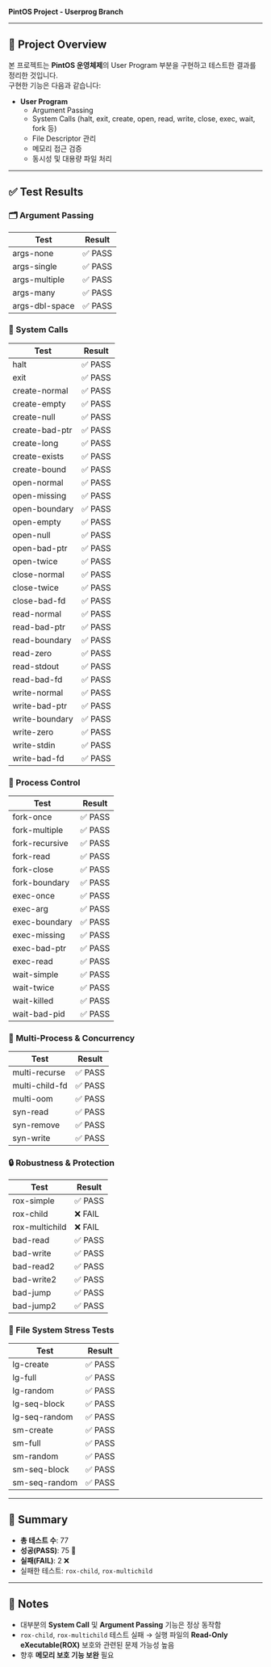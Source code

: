 **PintOS Project - Userprog Branch**

---

## 📌 Project Overview
본 프로젝트는 **PintOS 운영체제**의 User Program 부분을 구현하고 테스트한 결과를 정리한 것입니다.  
구현한 기능은 다음과 같습니다:

- **User Program**
  - Argument Passing
  - System Calls (halt, exit, create, open, read, write, close, exec, wait, fork 등)
  - File Descriptor 관리
  - 메모리 접근 검증
  - 동시성 및 대용량 파일 처리

---

## ✅ Test Results

### 🗂 Argument Passing
| Test | Result |
|------|--------|
| args-none       | ✅ PASS |
| args-single     | ✅ PASS |
| args-multiple   | ✅ PASS |
| args-many       | ✅ PASS |
| args-dbl-space  | ✅ PASS |

### 🔧 System Calls
| Test | Result |
|------|--------|
| halt           | ✅ PASS |
| exit           | ✅ PASS |
| create-normal  | ✅ PASS |
| create-empty   | ✅ PASS |
| create-null    | ✅ PASS |
| create-bad-ptr | ✅ PASS |
| create-long    | ✅ PASS |
| create-exists  | ✅ PASS |
| create-bound   | ✅ PASS |
| open-normal    | ✅ PASS |
| open-missing   | ✅ PASS |
| open-boundary  | ✅ PASS |
| open-empty     | ✅ PASS |
| open-null      | ✅ PASS |
| open-bad-ptr   | ✅ PASS |
| open-twice     | ✅ PASS |
| close-normal   | ✅ PASS |
| close-twice    | ✅ PASS |
| close-bad-fd   | ✅ PASS |
| read-normal    | ✅ PASS |
| read-bad-ptr   | ✅ PASS |
| read-boundary  | ✅ PASS |
| read-zero      | ✅ PASS |
| read-stdout    | ✅ PASS |
| read-bad-fd    | ✅ PASS |
| write-normal   | ✅ PASS |
| write-bad-ptr  | ✅ PASS |
| write-boundary | ✅ PASS |
| write-zero     | ✅ PASS |
| write-stdin    | ✅ PASS |
| write-bad-fd   | ✅ PASS |

### 🧬 Process Control
| Test | Result |
|------|--------|
| fork-once       | ✅ PASS |
| fork-multiple   | ✅ PASS |
| fork-recursive  | ✅ PASS |
| fork-read       | ✅ PASS |
| fork-close      | ✅ PASS |
| fork-boundary   | ✅ PASS |
| exec-once       | ✅ PASS |
| exec-arg        | ✅ PASS |
| exec-boundary   | ✅ PASS |
| exec-missing    | ✅ PASS |
| exec-bad-ptr    | ✅ PASS |
| exec-read       | ✅ PASS |
| wait-simple     | ✅ PASS |
| wait-twice      | ✅ PASS |
| wait-killed     | ✅ PASS |
| wait-bad-pid    | ✅ PASS |

### 🔁 Multi-Process & Concurrency
| Test | Result |
|------|--------|
| multi-recurse   | ✅ PASS |
| multi-child-fd  | ✅ PASS |
| multi-oom       | ✅ PASS |
| syn-read        | ✅ PASS |
| syn-remove      | ✅ PASS |
| syn-write       | ✅ PASS |

### 🔒 Robustness & Protection
| Test | Result |
|------|--------|
| rox-simple      | ✅ PASS |
| rox-child       | ❌ FAIL |
| rox-multichild  | ❌ FAIL |
| bad-read        | ✅ PASS |
| bad-write       | ✅ PASS |
| bad-read2       | ✅ PASS |
| bad-write2      | ✅ PASS |
| bad-jump        | ✅ PASS |
| bad-jump2       | ✅ PASS |

### 📂 File System Stress Tests
| Test | Result |
|------|--------|
| lg-create      | ✅ PASS |
| lg-full        | ✅ PASS |
| lg-random      | ✅ PASS |
| lg-seq-block   | ✅ PASS |
| lg-seq-random  | ✅ PASS |
| sm-create      | ✅ PASS |
| sm-full        | ✅ PASS |
| sm-random      | ✅ PASS |
| sm-seq-block   | ✅ PASS |
| sm-seq-random  | ✅ PASS |

---

## 📂 Summary
- **총 테스트 수**: 77  
- **성공(PASS)**: 75 🎉  
- **실패(FAIL)**: 2 ❌  
- 실패한 테스트: `rox-child`, `rox-multichild`  

---

## 📝 Notes
- 대부분의 **System Call** 및 **Argument Passing** 기능은 정상 동작함  
- `rox-child`, `rox-multichild` 테스트 실패 → 실행 파일의 **Read-Only eXecutable(ROX)** 보호와 관련된 문제 가능성 높음  
- 향후 **메모리 보호 기능 보완** 필요